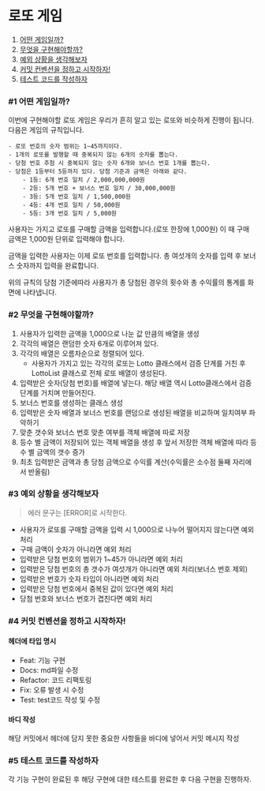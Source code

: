 # 로또 게임

1. [어떤 게임일까?](#1-어떤-게임일까)
2. [무엇을 구현해야할까?](#2-무엇을-구현해야할까)
3. [예외 상황을 생각해보자](#3-예외-상황을-생각해보자)
4. [커밋 컨벤션을 정하고 시작하자!](#4-커밋-컨벤션을-정하고-시작하자)
5. [테스트 코드를 작성하자](#5-테스트-코드를-작성하자)

### #1 어떤 게임일까?

이번에 구현해야할 로또 게임은 우리가 흔히 알고 있는 로또와 비슷하게 진행이 됩니다. 다음은 게임의 규칙입니다.

```
- 로또 번호의 숫자 범위는 1~45까지이다.
- 1개의 로또를 발행할 때 중복되지 않는 6개의 숫자를 뽑는다.
- 당첨 번호 추첨 시 중복되지 않는 숫자 6개와 보너스 번호 1개를 뽑는다.
- 당첨은 1등부터 5등까지 있다. 당첨 기준과 금액은 아래와 같다.
    - 1등: 6개 번호 일치 / 2,000,000,000원
    - 2등: 5개 번호 + 보너스 번호 일치 / 30,000,000원
    - 3등: 5개 번호 일치 / 1,500,000원
    - 4등: 4개 번호 일치 / 50,000원
    - 5등: 3개 번호 일치 / 5,000원
```

사용자는 가지고 로또를 구매할 금액을 입력합니다.(로또 한장에 1,000원) 이 때 구매 금액은 1,000원 단위로 입력해야 합니다.

금액을 입력한 사용자는 이제 로또 번호를 입력합니다. 총 여섯개의 숫자를 입력 후 보너스 숫자까지 입력을 완료합니다.

위의 규칙의 당첨 기준에따라 사용자가 총 당첨된 경우의 횟수와 총 수익률의 통계를 화면에 나타냅니다.

### #2 무엇을 구현해야할까?

1. 사용자가 입력한 금액을 1,000으로 나눈 값 만큼의 배열을 생성
2. 각각의 배열은 랜덤한 숫자 6개로 이루어져 있다.
3. 각각의 배열은 오름차순으로 정렬되어 있다.
   - 사용자가 가지고 있는 각각의 로또는 Lotto 클래스에서 검증 단계를 거친 후 LottoList 클래스로 전체 로또 배열이 생성된다.
4. 입력받은 숫자(당첨 번호)를 배열에 넣는다. 해당 배열 역시 Lotto클래스에서 검증 단계를 거치며 만들어진다.
5. 보너스 번호를 생성하는 클래스 생성
6. 입력받은 숫자 배열과 보너스 번호를 랜덤으로 생성된 배열을 비교하며 일치여부 파악하기
7. 맞춘 갯수와 보너스 번호 맞춘 여부를 객체 배열에 따로 저장
8. 등수 별 금액이 저장되어 있는 객체 배열을 생성 후 앞서 저장한 객체 배열에 따라 등수 별 금액의 갯수 증가
9. 최초 입력받은 금액과 총 당첨 금액으로 수익률 계산(수익률은 소수점 둘째 자리에서 반올림)

### #3 예외 상황을 생각해보자

> 에러 문구는 [ERROR]로 시작한다.

- 사용자가 로또를 구매할 금액을 입력 시 1,000으로 나누어 떨어지지 않는다면 예외 처리
- 구매 금액이 숫자가 아니라면 예외 처리
- 입력받은 당첨 번호의 범위가 1~45가 아니라면 예외 처리
- 입력받은 당첨 번호의 총 갯수가 여섯개가 아니라면 예외 처리(보너스 번호 제외)
- 입력받은 번호가 숫자 타입이 아니라면 예외 처리
- 입력받은 당첨 번호에서 중복된 값이 있다면 예외 처리
- 당첨 번호와 보너스 번호가 겹친다면 예외 처리

### #4 커밋 컨벤션을 정하고 시작하자!

#### 헤더에 타입 명시

- Feat: 기능 구현
- Docs: md파일 수정
- Refactor: 코드 리팩토링
- Fix: 오류 발생 시 수정
- Test: test코드 작성 및 수정

#### 바디 작성

해당 커밋에서 헤더에 담지 못한 중요한 사항들을 바디에 넣어서 커밋 메시지 작성

### #5 테스트 코드를 작성하자

각 기능 구현이 완료된 후 해당 구현에 대한 테스트를 완료한 후 다음 구현을 진행하자.
